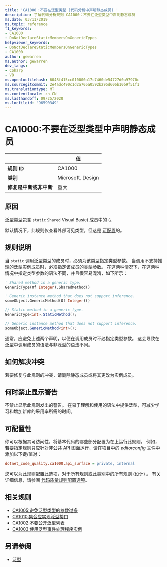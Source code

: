 ```yaml
---
title: 'CA1000：不要在泛型类型 (代码分析中声明静态成员) '
description: 了解代码分析规则 CA1000：不要在泛型类型中声明静态成员
ms.date: 03/11/2019
ms.topic: reference
f1_keywords:
- CA1000
- DoNotDeclareStaticMembersOnGenericTypes
helpviewer_keywords:
- DoNotDeclareStaticMembersOnGenericTypes
- CA1000
author: gewarren
ms.author: gewarren
dev_langs:
- CSharp
- VB
ms.openlocfilehash: 6048f415cc010000a17c7460de54727d0a97970c
ms.sourcegitcommit: 2e4adc490c1d2a705a0592b295d606b10b9f51f1
ms.translationtype: MT
ms.contentlocale: zh-CN
ms.lasthandoff: 09/25/2020
ms.locfileid: "96590349"
---
```

# <a name="ca1000-do-not-declare-static-members-on-generic-types"></a>CA1000:不要在泛型类型中声明静态成员

| | 值 |
|-|-|
| **规则 ID** |CA1000|
| **类别** |Microsoft. Design|
| **修复是中断或非中断** |重大|

## <a name="cause"></a>原因

泛型类型包含 `static` `Shared` Visual Basic) 成员中的 (。

默认情况下，此规则仅查看外部可见类型，但这是 [可配置](#configurability)的。

## <a name="rule-description"></a>规则说明

当 `static` 调用泛型类型的成员时，必须为该类型指定类型参数。 当调用不支持推理的泛型实例成员时，必须指定该成员的类型参数。 在这两种情况下，在这两种情况中指定类型参数的语法不同，并且很容易混淆，如下所示：

```vb
' Shared method in a generic type.
GenericType(Of Integer).SharedMethod()

' Generic instance method that does not support inference.
someObject.GenericMethod(Of Integer)()
```

```csharp
// Static method in a generic type.
GenericType<int>.StaticMethod();

// Generic instance method that does not support inference.
someObject.GenericMethod<int>();
```

通常，应避免上述两个声明，以便在调用成员时不必指定类型参数。 这会导致在泛型中调用成员的语法与非泛型的语法不同。

## <a name="how-to-fix-violations"></a>如何解决冲突

若要修复与此规则的冲突，请删除静态成员或将其更改为实例成员。

## <a name="when-to-suppress-warnings"></a>何时禁止显示警告

不禁止显示此规则发出的警告。 在易于理解和使用的语法中提供泛型，可减少学习和增加新库的采用率所需的时间。

## <a name="configurability"></a>可配置性

你可以根据其可访问性，将基本代码的哪些部分配置为在上运行此规则。 例如，若要指定规则只应针对非公共 API 图面运行，请在项目中的 *editorconfig* 文件中添加以下键/值对：

```ini
dotnet_code_quality.ca1000.api_surface = private, internal
```

您可以为此规则配置此选项，对于所有规则或此类别中的所有规则 (设计) 。 有关详细信息，请参阅 [代码质量规则配置选项](../code-quality-rule-options.md)。

## <a name="related-rules"></a>相关规则

- [CA1005:避免泛型类型的参数过多](ca1005.md)
- [CA1010:集合应实现泛型接口](ca1010.md)
- [CA1002:不要公开泛型列表](ca1002.md)
- [CA1003:使用泛型事件处理程序实例](ca1003.md)

## <a name="see-also"></a>另请参阅

- [泛型](../../../csharp/programming-guide/generics/index.md)
